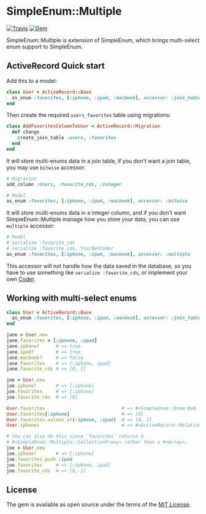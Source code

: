 # SimpleEnum::Multiple

[![Travis](https://img.shields.io/travis/bbtfr/simple_enum-multiple.svg)](https://travis-ci.org/bbtfr/simple_enum-multiple) 
[![Gem](https://img.shields.io/gem/v/simple_enum-multiple.svg)](https://rubygems.org/gems/simple_enum-multiple)

SimpleEnum::Multiple is extension of SimpleEnum, which brings multi-select enum support to SimpleEnum.

## ActiveRecord Quick start

Add this to a model:
```ruby
class User < ActiveRecord::Base
  as_enum :favorites, [:iphone, :ipad, :macbook], accessor: :join_table
end
```

Then create the required `users_favorites` table using migrations:
```ruby
class AddFavoritesColumnToUser < ActiveRecord::Migration
  def change
    create_join_table :users, :favorites
  end
end
```

It will store multi-enums data in a join table, if you don't want a join table, you may use `bitwise` accessor:

```ruby
# Migration
add_column :Users, :favorite_cds, :integer

# Model
as_enum :favorites, [:iphone, :ipad, :macbook], accessor: :bitwise
```

It will store multi-enums data in a integer column, and if you don't want SimpleEnum::Multiple manage how you store your data, you can use `multiple` accessor:

```ruby
# Model
# serialize :favorite_cds 
# serialize :favorite_cds, YourOwnCoder 
as_enum :favorites, [:iphone, :ipad, :macbook], accessor: :multiple
```

This accessor will not handle how the data saved in the database, so you have to use something like `serialize :favorite_cds`, or implement your own [Coder](https://github.com/rails/rails/blob/master/activerecord/lib/active_record/coders/json.rb).


## Working with multi-select enums
```ruby
class User < ActiveRecord::Base
  as_enum :favorites, [:iphone, :ipad, :macbook], accessor: :join_table
end

jane = User.new
jane.favorites = [:iphone, :ipad]
jane.iphone?      # => true
jane.ipad?        # => true
jane.macbook?     # => false
jane.favorites    # => [:iphone, ipad]
jane.favorite_cds # => [0, 1]

joe = User.new
joe.iphone!       # => [:iphone]
joe.favorites     # => [:iphone]
joe.favorite_cds  # => [0]

User.favorites                            # => #<SimpleEnum::Enum:0x0....>
User.favorites[:iphone]                   # => [0]
User.favorites.values_at(:iphone, :ipad)  # => [0, 1]
User.iphones                              # => #<ActiveRecord::Relation:0x0.... [jane, joe]>

# You can also do this since `favorites` returns a 
# #<SimpleEnum::Multiple::CollectionProxy> rather than a #<Array>:
joe = User.new
joe.iphone!       # => [:iphone]
joe.favorites.push :ipad
joe.favorites     # => [:iphone, ipad]
joe.favorite_cds  # => [0, 1]

```

## License

The gem is available as open source under the terms of the [MIT License](http://opensource.org/licenses/MIT).

